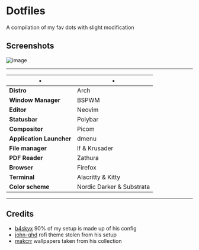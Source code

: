 # Dotfiles
A compilation of my fav dots with slight modification

## Screenshots
![image](https://media.discordapp.net/attachments/905376517507412028/939198756883148800/stich.jpg?width=278&height=469)

----

•                       | • 
------------------------|-----------------------
**Distro**              | Arch
**Window Manager**      | BSPWM
**Editor**              | Neovim
**Statusbar**           | Polybar
**Compositor**          | Picom
**Application Launcher**| dmenu
**File manager**        | lf & Krusader
**PDF Reader**          | Zathura
**Browser**             | Firefox
**Terminal**            | Alacritty & Kitty
**Color scheme**        | Nordic Darker & Substrata

----

## Credits
- [b4skyx](https://github.com/b4skyx) 90% of my setup is made up of his config
- [john-ghd](https://github.com/john-ghd) rofi theme stolen from his setup
- [makcrr](https://github.com/makccr) wallpapers taken from his collection
